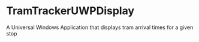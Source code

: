 # TramTrackerUWPDisplay
A Universal Windows Application that displays tram arrival times for a given stop
